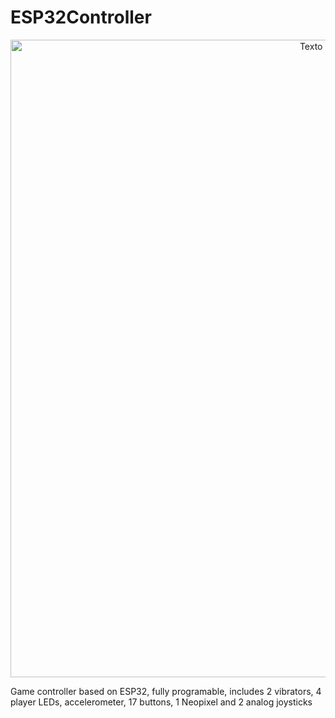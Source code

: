 # ESP32Controller

<p align="center">
  <img src="https://github.com/user-attachments/assets/5c2477c7-2137-42b6-b296-f14735b3a114" alt="Texto alternativo" width="1020"/>
</p>
Game controller based on ESP32, fully programable, includes 2 vibrators, 4 player LEDs, accelerometer, 17 buttons, 1 Neopixel and 2 analog joysticks
